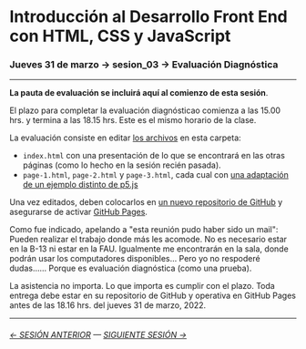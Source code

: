 # Introducción al Desarrollo Front End con HTML, CSS y JavaScript

### Jueves 31 de marzo → sesion_03 → Evaluación Diagnóstica

- - - - - - - - 

**La pauta de evaluación se incluirá aquí al comienzo de esta sesión**.

El plazo para completar la evaluación diagnósticao comienza a las 15.00 hrs. y termina a las 18.15 hrs. Este es el mismo horario de la clase. 

La evaluación consiste en editar [los archivos](https://profesorfaco.github.io/front-end/sesion_03/) en esta carpeta:

- `index.html` con una presentación de lo que se encontrará en las otras páginas (como lo hecho en la sesión recién pasada).
- `page-1.html`, `page-2.html` y `page-3.html`, cada cual con [una adaptación de un ejemplo distinto de p5.js](https://p5js.org/es/examples/) 

Una vez editados, deben colocarlos en [un nuevo repositorio de GitHub](https://docs.github.com/es/get-started/quickstart/create-a-repo) y asegurarse de activar [GitHub Pages](https://docs.github.com/es/pages/getting-started-with-github-pages/creating-a-github-pages-site).

Como fue indicado, apelando a "esta reunión pudo haber sido un mail": Pueden realizar el trabajo donde más les acomode. No es necesario estar en la B-13 ni estar en la FAU. Igualmente me encontrarán en la sala, donde podrán usar los computadores disponibles… Pero yo no respoderé dudas…… Porque es evaluación diagnóstica (como una prueba).

La asistencia no importa. Lo que importa es cumplir con el plazo. Toda entrega debe estar en su repositorio de GitHub y operativa en GitHub Pages antes de las 18.16 hrs. del jueves 31 de marzo, 2022.


- - - - - - - 

###### [← SESIÓN ANTERIOR](https://github.com/profesorfaco/front-end/tree/main/sesion_02) — [SIGUIENTE SESIÓN →](https://github.com/profesorfaco/front-end/tree/main/sesion_04)
